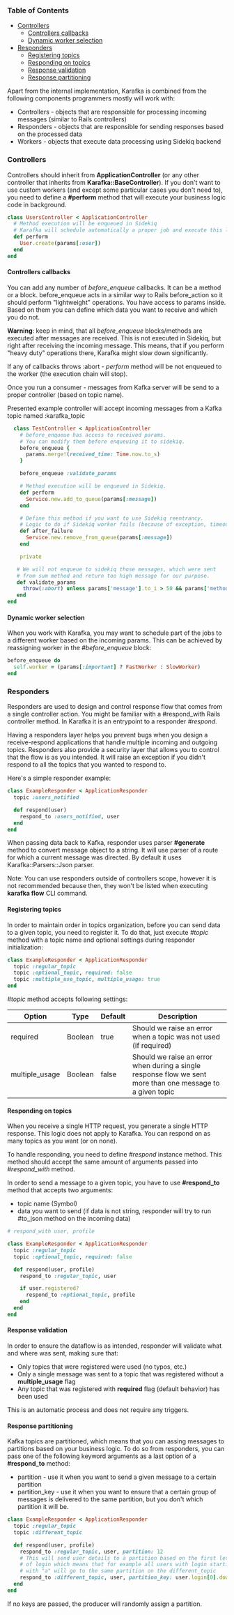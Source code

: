 ### Table of Contents

  - [Controllers](#controllers)
      - [Controllers callbacks](#controllers-callbacks)
      - [Dynamic worker selection](#dynamic-worker-selection)
  - [Responders](#responders)
      - [Registering topics](#registering-topics)
      - [Responding on topics](#responding-on-topics)
      - [Response validation](#response-validation)
      - [Response partitioning](#response-partitioning)

Apart from the internal implementation, Karafka is combined from the following components  programmers mostly will work with:

  - Controllers - objects that are responsible for processing incoming messages (similar to Rails controllers)
  - Responders - objects that are responsible for sending responses based on the processed data
  - Workers - objects that execute data processing using Sidekiq backend

### Controllers

Controllers should inherit from **ApplicationController** (or any other controller that inherits from **Karafka::BaseController**). If you don't want to use custom workers (and except some particular cases you don't need to), you need to define a **#perform** method that will execute your business logic code in background.

```ruby
class UsersController < ApplicationController
  # Method execution will be enqueued in Sidekiq
  # Karafka will schedule automatically a proper job and execute this logic in the background
  def perform
    User.create(params[:user])
  end
end
```

#### Controllers callbacks

You can add any number of *before_enqueue* callbacks. It can be a method or a block.
before_enqueue acts in a similar way to Rails before_action so it should perform "lightweight" operations. You have access to params inside. Based on them you can define which data you want to receive and which you do not.

**Warning**: keep in mind, that all *before_enqueue* blocks/methods are executed after messages are received. This is not executed in Sidekiq, but right after receiving the incoming message. This means, that if you perform "heavy duty" operations there, Karafka might slow down significantly.

If any of callbacks throws :abort - *perform* method will be not enqueued to the worker (the execution chain will stop).

Once you run a consumer - messages from Kafka server will be send to a proper controller (based on topic name).

Presented example controller will accept incoming messages from a Kafka topic named :karafka_topic

```ruby
  class TestController < ApplicationController
    # before_enqueue has access to received params.
    # You can modify them before enqueuing it to sidekiq.
    before_enqueue {
      params.merge!(received_time: Time.now.to_s)
    }

    before_enqueue :validate_params

    # Method execution will be enqueued in Sidekiq.
    def perform
      Service.new.add_to_queue(params[:message])
    end

    # Define this method if you want to use Sidekiq reentrancy.
    # Logic to do if Sidekiq worker fails (because of exception, timeout, etc)
    def after_failure
      Service.new.remove_from_queue(params[:message])
    end

    private

   # We will not enqueue to sidekiq those messages, which were sent
   # from sum method and return too high message for our purpose.
   def validate_params
     throw(:abort) unless params['message'].to_i > 50 && params['method'] != 'sum'
   end
end
```

#### Dynamic worker selection

When you work with Karafka, you may want to schedule part of the jobs to a different worker based on the incoming params. This can be achieved by reassigning worker in the *#before_enqueue* block:

```ruby
before_enqueue do
  self.worker = (params[:important] ? FastWorker : SlowWorker)
end
```


### Responders

Responders are used to design and control response flow that comes from a single controller action. You might be familiar with a #respond_with Rails controller method. In Karafka it is an entrypoint to a responder *#respond*.

Having a responders layer helps you prevent bugs when you design a receive-respond applications that handle multiple incoming and outgoing topics. Responders also provide a security layer that allows you to control that the flow is as you intended. It will raise an exception if you didn't respond to all the topics that you wanted to respond to.

Here's a simple responder example:

```ruby
class ExampleResponder < ApplicationResponder
  topic :users_notified

  def respond(user)
    respond_to :users_notified, user
  end
end
```

When passing data back to Kafka, responder uses parser **#generate** method to convert message object to a string. It will use parser of a route for which a current message was directed. By default it uses Karafka::Parsers::Json parser.

Note: You can use responders outside of controllers scope, however it is not recommended because then, they won't be listed when executing **karafka flow** CLI command.

#### Registering topics

In order to maintain order in topics organization, before you can send data to a given topic, you need to register it. To do that, just execute *#topic* method with a topic name and optional settings during responder initialization:

```ruby
class ExampleResponder < ApplicationResponder
  topic :regular_topic
  topic :optional_topic, required: false
  topic :multiple_use_topic, multiple_usage: true
end
```

*#topic* method accepts following settings:

| Option         | Type    | Default | Description                                                                                                |
|----------------|---------|---------|------------------------------------------------------------------------------------------------------------|
| required       | Boolean | true    | Should we raise an error when a topic was not used (if required)                                           |
| multiple_usage | Boolean | false   | Should we raise an error when during a single response flow we sent more than one message to a given topic |

#### Responding on topics

When you receive a single HTTP request, you generate a single HTTP response. This logic does not apply to Karafka. You can respond on as many topics as you want (or on none).

To handle responding, you need to define *#respond* instance method. This method should accept the same amount of arguments passed into *#respond_with* method.

In order to send a message to a given topic, you have to use **#respond_to** method that accepts two arguments:

  - topic name (Symbol)
  - data you want to send (if data is not string, responder will try to run #to_json method on the incoming data)

```ruby
# respond_with user, profile

class ExampleResponder < ApplicationResponder
  topic :regular_topic
  topic :optional_topic, required: false

  def respond(user, profile)
    respond_to :regular_topic, user

    if user.registered?
      respond_to :optional_topic, profile
    end
  end
end
```

#### Response validation

In order to ensure the dataflow is as intended, responder will validate what and where was sent, making sure that:

  - Only topics that were registered were used (no typos, etc.)
  - Only a single message was sent to a topic that was registered without a **multiple_usage** flag
  - Any topic that was registered with **required** flag (default behavior) has been used

This is an automatic process and does not require any triggers.

#### Response partitioning

Kafka topics are partitioned, which means that  you can assing messages to partitions based on your business logic. To do so from responders, you can pass one of the following keyword arguments as a last option of a **#respond_to** method:

* partition - use it when you want to send a given message to a certain partition
* partition_key - use it when you want to ensure that a certain group of messages is delivered to the same partition, but you don't which partition it will be.

```ruby
class ExampleResponder < ApplicationResponder
  topic :regular_topic
  topic :different_topic

  def respond(user, profile)
    respond_to :regular_topic, user, partition: 12
    # This will send user details to a partition based on the first letter
    # of login which means that for example all users with login starting
    # with "a" will go to the same partition on the different_topic
    respond_to :different_topic, user, partition_key: user.login[0].downcase
  end
end
```

If no keys are passed, the producer will randomly assign a partition.